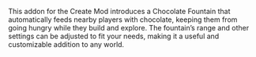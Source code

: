 This addon for the Create Mod introduces a Chocolate Fountain that automatically feeds nearby players with chocolate, keeping them from going hungry while they build and explore.
The fountain’s range and other settings can be adjusted to fit your needs, making it a useful and customizable addition to any world.
